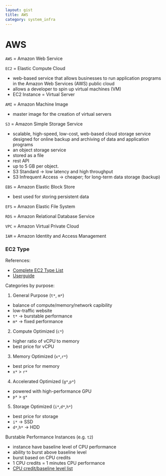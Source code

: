 ```yaml
---
layout: gist
title: AWS
category: system_infra
---
```


# AWS

`AWS` = Amazon Web Service

`EC2` = Elastic Compute Cloud
  - web-based service that allows businesses to run application programs in the Amazon Web Services (AWS) public cloud
  - allows a developer to spin up virtual machines (VM)
  - EC2 Instance = Virtual Server

`AMI` = Amazon Machine Image
  - master image for the creation of virtual servers


`S3` = Amazon Simple Storage Service
  - scalable, high-speed, low-cost, web-based cloud storage service designed for online backup and archiving of data and application programs
  - an object storage service
  - stored as a file
  - rest API
  - up to 5 GB per object.
  - S3 Standard -> low latency and high throughput
  - S3 Infrequent Access -> cheaper; for long-term data storage (backup)

`EBS` = Amazon Elastic Block Store
  - best used for storing persistent data

`EFS` = Amazon Elastic File System

`RDS` = Amazon Relational Database Service

`VPC` = Amazon Virtual Private Cloud

`IAM` = Amazon Identity and Access Management


### EC2 Type

References:
- [Complete EC2 Type List](https://aws.amazon.com/ec2/instance-types/)
- [Userguide](https://docs.aws.amazon.com/AWSEC2/latest/UserGuide/instance-types.html)

Categories by purpose:
1. General Purpose (`t*`, `m*`)
  - balance of compute/memory/network capibility
  - low-traffic website
  - `t*` -> burstable performance
  - `m*` -> fixed performance
2. Compute Optimized (`c*`)
  - higher ratio of vCPU to memory
  - best price for vCPU
3. Memory Optimized (`x*`,`r*`)
  - best price for memory
  - `x*` > `r*`
4. Accelerated Optimized (`g*`,`p*`)
  - powered with high-performance GPU
  - `p*` > `g*`
5. Storage Optimized (`i*`,`d*`,`h*`)
  - best price for storage
  - `i*` -> SSD
  - `d*`,`h*` -> HDD

Burstable Performance Instances (e.g. `t2`)
  - instance have baseline level of CPU performance
  - ability to burst above baseline level
  - burst based on CPU credits
  - 1 CPU credits = 1 minutes CPU performance
  - [CPU credit/baseline level list](https://docs.aws.amazon.com/AWSEC2/latest/UserGuide/t2-credits-baseline-concepts.html)
